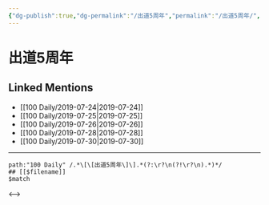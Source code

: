 ```yaml
---
{"dg-publish":true,"dg-permalink":"/出道5周年","permalink":"/出道5周年/","created":"2023-03-27T16:09:31.716+08:00","updated":"2023-03-27T16:09:32.415+08:00"}
---
```


# 出道5周年

## Linked Mentions
- [[100 Daily/2019-07-24\|2019-07-24]]
- [[100 Daily/2019-07-25\|2019-07-25]]
- [[100 Daily/2019-07-26\|2019-07-26]]
- [[100 Daily/2019-07-28\|2019-07-28]]
- [[100 Daily/2019-07-30\|2019-07-30]]


---

```expander
path:"100 Daily" /.*\[\[出道5周年\]\].*(?:\r?\n(?!\r?\n).*)*/
## [[$filename]]
$match
```

<-->